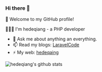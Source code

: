 ### Hi there 👋

🎉 Welcome to my GitHub profile!

👨🏻‍💻 I'm hedeqiang - a PHP developer


- 💬 Ask me about anything an everything.
- 📫 Read my blogs: [LaravelCode](https://laravelcode.cn)
- ⚡ My web: [hedeqaing](https://geekfl.com)

![hedeqiang's github stats](https://github-readme-stats.vercel.app/api?username=hedeqiang&hide=[%22issues%22]&show_icons=true)


<!--
**hedeqiang/hedeqiang** is a ✨ _special_ ✨ repository because its `README.md` (this file) appears on your GitHub profile.

Here are some ideas to get you started:

- 🔭 I’m currently working on ...
- 🌱 I’m currently learning ...
- 👯 I’m looking to collaborate on ...
- 🤔 I’m looking for help with ...
- 💬 Ask me about ...
- 📫 How to reach me: ...
- 😄 Pronouns: ...
- ⚡ Fun fact: ...
-->
